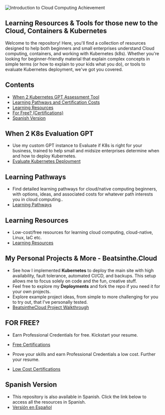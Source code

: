 ![Introduction to Cloud Computing Achievement](https://learn.microsoft.com/en-us/training/achievements/researcher-introduction-to-cloud-computing.svg)

## Learning Resources & Tools for those new to the Cloud, Containers & Kubernetes

Welcome to the repository! Here, you'll find a collection of resources designed to help both beginners and small enterprises understand Cloud computing, containers, and working with Kubernetes (k8s). Whether you're looking for beginner-friendly material that explain complex concepts in simple terms (or how to explain to your kids what you do), or tools to evaluate Kubernetes deployment, we've got you covered.

## Contents

- [When 2 Kubernetes GPT Assessment Tool](#When-2-K8s-Evaluation-GPT)
- [Learning Pathways and Certification Costs](#learning-pathways)
- [Learning Resources](#learning-resources)
- [For Free? (Certifications)](#for-free)
- [Spanish Version](#spanish-version)



## When 2 K8s Evaluation GPT
- Use my custom GPT instance to Evaluate if K8s is right for your business, trained to help small and midsize enterprises determine when and how to deploy Kubernetes.
- [Evaluate Kubernetes Deployment](https://github.com/catinahat85/GitGudAtCloudNative/blob/main/Projects/When-2-K8s-Evaluation-GPT.md)

## Learning Pathways
- Find detailed learning pathways for cloud/native computing beginners, with options, ideas, and associated costs for whatever path interests you in cloud computing..
- [Learning Pathways](./learning-pathways/README.md)

## Learning Resources
- Low-cost/free resources for learning cloud computing, cloud-native, Linux, IaC etc. 
- [Learning Resources](./learning-resources/README.md)

## My Personal Projects & More - Beatsinthe.Cloud
- See how I implemented **Kubernetes** to deploy the main site with high availability, fault tolerance, automated CI/CD, and backups. This setup allows me to focus solely on code and the fun, creative stuff.
- Feel free to explore my **Deployments** and fork the repo if you need it for your own projects.
- Explore example project ideas, from simple to more challenging for you to try out, that I've personally tested.
- [BeatsintheCloud Project Walkthrough](https://github.com/catinahat85/GitGudAtCloudNative/blob/main/Projects/)


## FOR FREE?
- Earn Professional Credentials for free. Kickstart your resume.
- [Free Certifications](https://github.com/catinahat85/GitGudAtCloudNative/tree/main/learning-resources/freecertifications)

- Prove your skills and earn Professional Credentials a low cost. Further your resume.
- [Low Cost Certifications](https://github.com/catinahat85/GitGudAtCloudNative/tree/main/learning-resources/lowcostcertifications)

## Spanish Version
- This repository is also available in Spanish. Click the link below to access all the resources in Spanish.
- [Versión en Español](./spanish-version/README.md)
